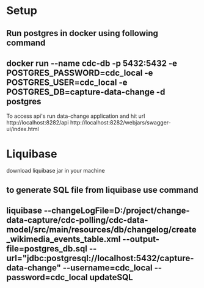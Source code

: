 # Setup

Run postgres in docker using following command
---
docker run --name cdc-db -p 5432:5432 -e POSTGRES_PASSWORD=cdc_local -e POSTGRES_USER=cdc_local -e POSTGRES_DB=capture-data-change  -d postgres
---

To access api's run data-change application and hit url
http://localhost:8282/api
http://localhost:8282/webjars/swagger-ui/index.html

# Liquibase
download liquibase jar in your machine

to generate SQL file from liquibase use command
---
liquibase --changeLogFile=D:/project/change-data-capture/cdc-polling/cdc-data-model/src/main/resources/db/changelog/create_wikimedia_events_table.xml --output-file=postgres_db.sql --url="jdbc:postgresql://localhost:5432/capture-data-change"  --username=cdc_local --password=cdc_local updateSQL
---